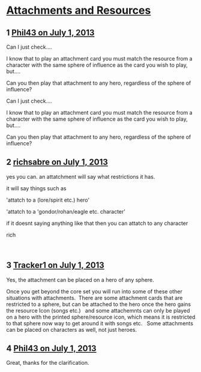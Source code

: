 # [Attachments and Resources](https://community.fantasyflightgames.com/topic/85724-attachments-and-resources/)

## 1 [Phil43 on July 1, 2013](https://community.fantasyflightgames.com/topic/85724-attachments-and-resources/?do=findComment&comment=807419)

Can I just check….

I know that to play an attachment card you must match the resource from a character with the same sphere of influence as the card you wish to play, but….

Can you then play that attachment to any hero, regardless of the sphere of influence?

Can I just check….

I know that to play an attachment card you must match the resource from a character with the same sphere of influence as the card you wish to play, but….

Can you then play that attachment to any hero, regardless of the sphere of influence?

## 2 [richsabre on July 1, 2013](https://community.fantasyflightgames.com/topic/85724-attachments-and-resources/?do=findComment&comment=807423)

yes you can. an attatchment will say what restrictions it has.

it will say things such as

'attatch to a (lore/spirit etc.) hero'

'attatch to a 'gondor/rohan/eagle etc. character'

if it doesnt saying anything like that then you can attatch to any character

rich

 

## 3 [Tracker1 on July 1, 2013](https://community.fantasyflightgames.com/topic/85724-attachments-and-resources/?do=findComment&comment=807425)

Yes, the attachment can be placed on a hero of any sphere.  

Once you get beyond the core set you will run into some of these other situations with attachments.  There are some attachment cards that are restricted to a sphere, but can be attached to the hero once the hero gains the resource Icon (songs etc.)   and some attachemnts can only be played on a hero with the printed sphere/resource icon, which means it is restricted to that sphere now way to get around it with songs etc.   Some attachments can be placed on characters as well, not just heroes.  

## 4 [Phil43 on July 1, 2013](https://community.fantasyflightgames.com/topic/85724-attachments-and-resources/?do=findComment&comment=807430)

Great, thanks for the clarification.

